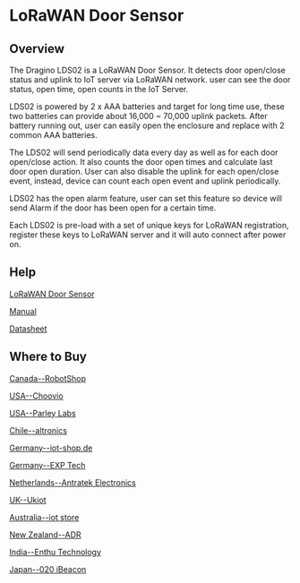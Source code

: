 # LoRaWAN Door Sensor

## Overview
The Dragino LDS02 is a LoRaWAN Door Sensor. It detects door open/close status and uplink to IoT
server via LoRaWAN network. user can see the door status, open time, open counts in the IoT
Server.

LDS02 is powered by 2 x AAA batteries and target for long time use, these two batteries can
provide about 16,000 ~ 70,000 uplink packets. After battery running out, user can easily open the
enclosure and replace with 2 common AAA batteries.

The LDS02 will send periodically data every day as well as for each door open/close action. It also
counts the door open times and calculate last door open duration. User can also disable the
uplink for each open/close event, instead, device can count each open event and uplink
periodically.

LDS02 has the open alarm feature, user can set this feature so device will send Alarm if the door
has been open for a certain time.

Each LDS02 is pre-load with a set of unique keys for LoRaWAN registration, register these keys to
LoRaWAN server and it will auto connect after power on.

## Help
[LoRaWAN Door Sensor](https://www.dragino.com/products/lorawan-nb-iot-door-sensor-water-leak/item/181-lds02.html)

[Manual](https://www.dragino.com/downloads/downloads/LoRa_End_Node/LDS02/LDS02_LoRaWAN_Door_Sensor_UserManual_v1.1.pdf)

[Datasheet](https://www.dragino.com/downloads/downloads/LoRa_End_Node/LDS02/Datasheet_LDS02_Door_Sensor.pdf)


## Where to Buy

[Canada--RobotShop](https://www.robotshop.com/en/dragino-lorawan-door-sensor-us915.html)

[USA--Choovio](https://www.choovio.com/product/lds02-lorawan-door-sensor/)

[USA--Parley Labs](https://shop.parleylabs.com/collections/dragino)

[Chile--altronics](https://altronics.cl/index.php?route=product/search&search=dragino)

[Germany--iot-shop.de](https://iot-shop.de/shop/category/marke-dragino-105)

[Germany--EXP Tech](https://www.exp-tech.de/plattformen/lora/10312/lds02-eu868-lorawan-door-sensor)

[Netherlands--Antratek Electronics](https://www.antratek.nl/lds02-lorawan-door-sensor)

[UK--Ukiot](https://www.ukiot.store/product/lds02-lorawan-door-sensor/)

[Australia--iot store](https://www.iot-store.com.au/collections/dragino/products/lds02-lorawan-wireless-door-window-sensor)

[New Zealand--ADR](https://www.adriley.co.nz/products-and-services/iot-range)

[India--Enthu Technology](https://www.enthutech.in/zh_HK/shop/product/lds02-lorawan-door-sensor-v2-2788?page=2)

[Japan--020 iBeacon](https://www.thethingsnetwork.org/device-repository/)
